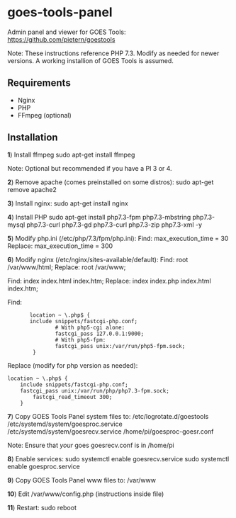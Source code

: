 # goes-tools-panel

Admin panel and viewer for GOES Tools: https://github.com/pietern/goestools

Note: These instructions reference PHP 7.3. Modify as needed for newer versions. A working installion of GOES Tools is assumed.
## Requirements
* Nginx
* PHP
* FFmpeg (optional)

## Installation

**1**) Install ffmpeg
sudo apt-get install ffmpeg

Note: Optional but recommended if you have a PI 3 or 4.

**2**) Remove apache (comes preinstalled on some distros):
sudo apt-get remove apache2

**3**) Install nginx:
sudo apt-get install nginx

**4**) Install PHP
sudo apt-get install php7.3-fpm php7.3-mbstring php7.3-mysql php7.3-curl php7.3-gd php7.3-curl php7.3-zip php7.3-xml -y

**5**) Modify php.ini (/etc/php/7.3/fpm/php.ini):
Find: max_execution_time = 30
Replace: max_execution_time = 300

**6**) Modify nginx (/etc/nginx/sites-available/default):
Find: root /var/www/html;
Replace: root /var/www;

Find: index index.html index.htm;
Replace: index index.php index.html index.htm;

Find:

```
       location ~ \.php$ {
       include snippets/fastcgi-php.conf;
               # With php5-cgi alone:
               fastcgi_pass 127.0.0.1:9000;
               # With php5-fpm:
               fastcgi_pass unix:/var/run/php5-fpm.sock;
        }

```
	
Replace (modify for php version as needed):

```
location ~ \.php$ {
	include snippets/fastcgi-php.conf;
	fastcgi_pass unix:/var/run/php/php7.3-fpm.sock;
		fastcgi_read_timeout 300; 
	}

```
       
**7**) Copy GOES Tools Panel system files to:
/etc/logrotate.d/goestools
/etc/systemd/system/goesproc.service
/etc/systemd/system/goesrecv.service
/home/pi/goesproc-goesr.conf

Note: Ensure that *your* goes goesrecv.conf is in /home/pi

**8**) Enable services:
sudo systemctl enable goesrecv.service
sudo systemctl enable goesproc.service

**9**) Copy GOES Tools Panel www files to:
/var/www

**10**) Edit /var/www/config.php (instructions inside file)

**11**) Restart:
sudo reboot
